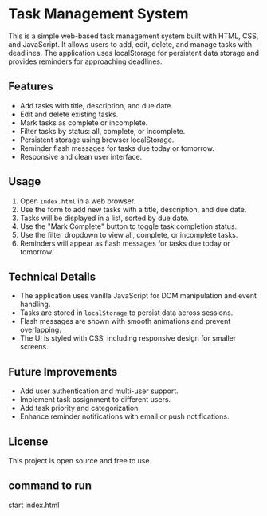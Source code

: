 # Task Management System

This is a simple web-based task management system built with HTML, CSS, and JavaScript. It allows users to add, edit, delete, and manage tasks with deadlines. The application uses localStorage for persistent data storage and provides reminders for approaching deadlines.

## Features

- Add tasks with title, description, and due date.
- Edit and delete existing tasks.
- Mark tasks as complete or incomplete.
- Filter tasks by status: all, complete, or incomplete.
- Persistent storage using browser localStorage.
- Reminder flash messages for tasks due today or tomorrow.
- Responsive and clean user interface.

## Usage

1. Open `index.html` in a web browser.
2. Use the form to add new tasks with a title, description, and due date.
3. Tasks will be displayed in a list, sorted by due date.
4. Use the "Mark Complete" button to toggle task completion status.
5. Use the filter dropdown to view all, complete, or incomplete tasks.
6. Reminders will appear as flash messages for tasks due today or tomorrow.

## Technical Details

- The application uses vanilla JavaScript for DOM manipulation and event handling.
- Tasks are stored in `localStorage` to persist data across sessions.
- Flash messages are shown with smooth animations and prevent overlapping.
- The UI is styled with CSS, including responsive design for smaller screens.

## Future Improvements

- Add user authentication and multi-user support.
- Implement task assignment to different users.
- Add task priority and categorization.
- Enhance reminder notifications with email or push notifications.

## License

This project is open source and free to use.


## command to run

start index.html


